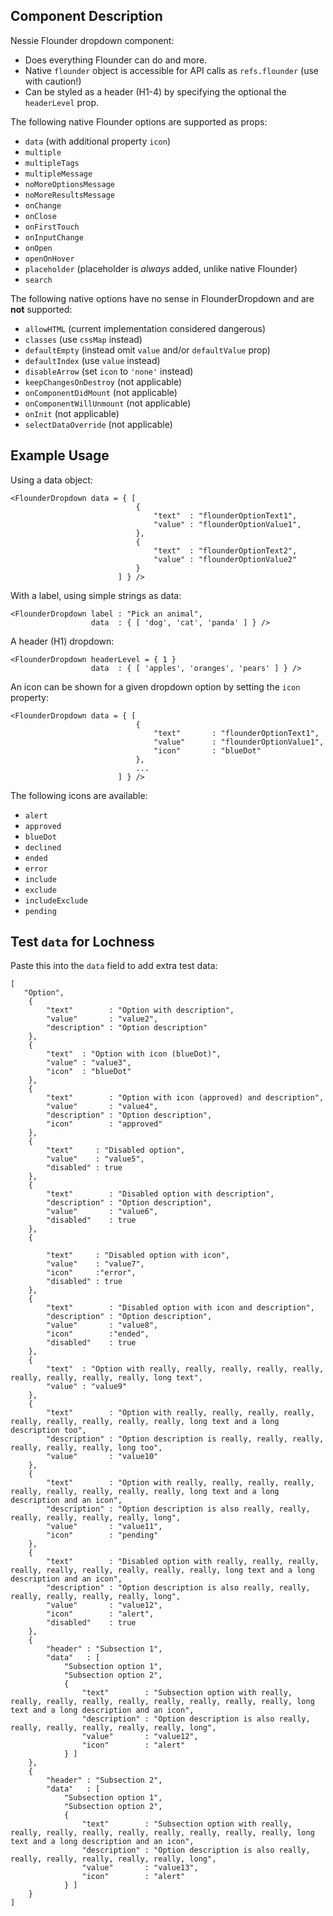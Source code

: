 Component Description
---------------------

Nessie Flounder dropdown component:

- Does everything Flounder can do and more.
- Native `flounder` object is accessible for API calls as `refs.flounder` (use
with caution!)
- Can be styled as a header (H1-4) by specifying the optional the `headerLevel`
prop.

The following native Flounder options are supported as props:

- `data` (with additional property `icon`)
- `multiple`
- `multipleTags`
- `multipleMessage`
- `noMoreOptionsMessage`
- `noMoreResultsMessage`
- `onChange`
- `onClose`
- `onFirstTouch`
- `onInputChange`
- `onOpen`
- `openOnHover`
- `placeholder` (placeholder is _always_ added, unlike native Flounder)
- `search`

The following native options have no sense in FlounderDropdown and are __not__
supported:

- `allowHTML` (current implementation considered dangerous)
- `classes` (use `cssMap` instead)
- `defaultEmpty` (instead omit `value` and/or `defaultValue` prop)
- `defaultIndex` (use `value` instead)
- `disableArrow` (set `icon` to `'none'` instead)
- `keepChangesOnDestroy` (not applicable)
- `onComponentDidMount` (not applicable)
- `onComponentWillUnmount` (not applicable)
- `onInit` (not applicable)
- `selectDataOverride` (not applicable)


Example Usage
-------------

Using a data object:

    <FlounderDropdown data = { [
                                {
                                    "text"  : "flounderOptionText1",
                                    "value" : "flounderOptionValue1",
                                },
                                {
                                    "text"  : "flounderOptionText2",
                                    "value" : "flounderOptionValue2"
                                }
                            ] } />

With a label, using simple strings as data:

    <FlounderDropdown label : "Pick an animal",
                      data  : { [ 'dog', 'cat', 'panda' ] } />

A header (H1) dropdown:

    <FlounderDropdown headerLevel = { 1 }
                      data  : { [ 'apples', 'oranges', 'pears' ] } />


An icon can be shown for a given dropdown option by setting the `icon`
property:


    <FlounderDropdown data = { [
                                {
                                    "text"       : "flounderOptionText1",
                                    "value"      : "flounderOptionValue1",
                                    "icon"       : "blueDot"
                                },
                                ...
                            ] } />

The following icons are available:

- `alert`
- `approved`
- `blueDot`
- `declined`
- `ended`
- `error`
- `include`
- `exclude`
- `includeExclude`
- `pending`



Test `data` for Lochness
------------------------

Paste this into the `data` field to add extra test data:

```
[
   "Option",
    {
        "text"        : "Option with description",
        "value"       : "value2",
        "description" : "Option description"
    },
    {
        "text"  : "Option with icon (blueDot)",
        "value" : "value3",
        "icon"  : "blueDot"
    },
    {
        "text"        : "Option with icon (approved) and description",
        "value"       : "value4",
        "description" : "Option description",
        "icon"        : "approved"
    },
    {
        "text"     : "Disabled option",
        "value"    : "value5",
        "disabled" : true
    },
    {
        "text"        : "Disabled option with description",
        "description" : "Option description",
        "value"       : "value6",
        "disabled"    : true
    },
    {

        "text"     : "Disabled option with icon",
        "value"    : "value7",
        "icon"     :"error",
        "disabled" : true
    },
    {
        "text"        : "Disabled option with icon and description",
        "description" : "Option description",
        "value"       : "value8",
        "icon"        :"ended",
        "disabled"    : true
    },
    {
        "text"  : "Option with really, really, really, really, really, really, really, really, really, long text",
        "value" : "value9"
    },
    {
        "text"        : "Option with really, really, really, really, really, really, really, really, really, long text and a long description too",
        "description" : "Option description is really, really, really, really, really, really, long too",
        "value"       : "value10"
    },
    {
        "text"        : "Option with really, really, really, really, really, really, really, really, really, long text and a long description and an icon",
        "description" : "Option description is also really, really, really, really, really, really, long",
        "value"       : "value11",
        "icon"        : "pending"
    },
    {
        "text"        : "Disabled option with really, really, really, really, really, really, really, really, really, long text and a long description and an icon",
        "description" : "Option description is also really, really, really, really, really, really, long",
        "value"       : "value12",
        "icon"        : "alert",
        "disabled"    : true
    },
    {
        "header" : "Subsection 1",
        "data"   : [
            "Subsection option 1",
            "Subsection option 2",
            {
                "text"        : "Subsection option with really, really, really, really, really, really, really, really, really, long text and a long description and an icon",
                "description" : "Option description is also really, really, really, really, really, really, long",
                "value"       : "value12",
                "icon"        : "alert"
            } ]
    },
    {
        "header" : "Subsection 2",
        "data"   : [
            "Subsection option 1",
            "Subsection option 2",
            {
                "text"        : "Subsection option with really, really, really, really, really, really, really, really, really, long text and a long description and an icon",
                "description" : "Option description is also really, really, really, really, really, really, long",
                "value"       : "value13",
                "icon"        : "alert"
            } ]
    }
]
```
